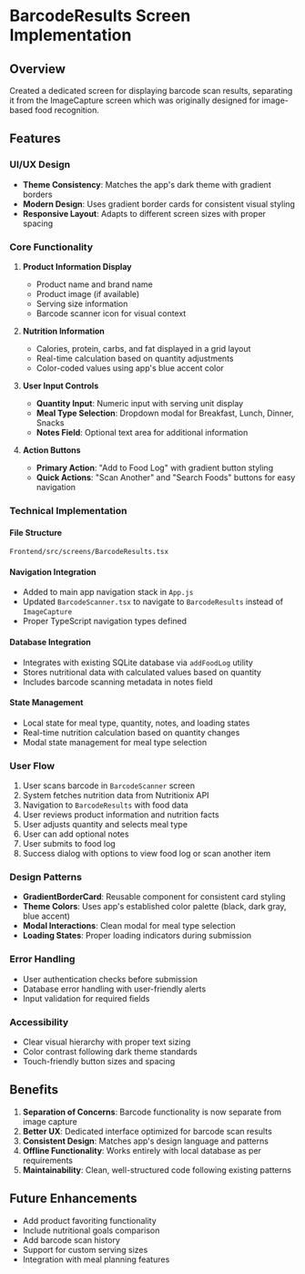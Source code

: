 # BarcodeResults Screen Implementation

## Overview
Created a dedicated screen for displaying barcode scan results, separating it from the ImageCapture screen which was originally designed for image-based food recognition.

## Features

### UI/UX Design
- **Theme Consistency**: Matches the app's dark theme with gradient borders
- **Modern Design**: Uses gradient border cards for consistent visual styling
- **Responsive Layout**: Adapts to different screen sizes with proper spacing

### Core Functionality
1. **Product Information Display**
   - Product name and brand name
   - Product image (if available)
   - Serving size information
   - Barcode scanner icon for visual context

2. **Nutrition Information**
   - Calories, protein, carbs, and fat displayed in a grid layout
   - Real-time calculation based on quantity adjustments
   - Color-coded values using app's blue accent color

3. **User Input Controls**
   - **Quantity Input**: Numeric input with serving unit display
   - **Meal Type Selection**: Dropdown modal for Breakfast, Lunch, Dinner, Snacks
   - **Notes Field**: Optional text area for additional information

4. **Action Buttons**
   - **Primary Action**: "Add to Food Log" with gradient button styling
   - **Quick Actions**: "Scan Another" and "Search Foods" buttons for easy navigation

### Technical Implementation

#### File Structure
```
Frontend/src/screens/BarcodeResults.tsx
```

#### Navigation Integration
- Added to main app navigation stack in `App.js`
- Updated `BarcodeScanner.tsx` to navigate to `BarcodeResults` instead of `ImageCapture`
- Proper TypeScript navigation types defined

#### Database Integration
- Integrates with existing SQLite database via `addFoodLog` utility
- Stores nutritional data with calculated values based on quantity
- Includes barcode scanning metadata in notes field

#### State Management
- Local state for meal type, quantity, notes, and loading states
- Real-time nutrition calculation based on quantity changes
- Modal state management for meal type selection

### User Flow
1. User scans barcode in `BarcodeScanner` screen
2. System fetches nutrition data from Nutritionix API
3. Navigation to `BarcodeResults` with food data
4. User reviews product information and nutrition facts
5. User adjusts quantity and selects meal type
6. User can add optional notes
7. User submits to food log
8. Success dialog with options to view food log or scan another item

### Design Patterns
- **GradientBorderCard**: Reusable component for consistent card styling
- **Theme Colors**: Uses app's established color palette (black, dark gray, blue accent)
- **Modal Interactions**: Clean modal for meal type selection
- **Loading States**: Proper loading indicators during submission

### Error Handling
- User authentication checks before submission
- Database error handling with user-friendly alerts
- Input validation for required fields

### Accessibility
- Clear visual hierarchy with proper text sizing
- Color contrast following dark theme standards
- Touch-friendly button sizes and spacing

## Benefits
1. **Separation of Concerns**: Barcode functionality is now separate from image capture
2. **Better UX**: Dedicated interface optimized for barcode scan results
3. **Consistent Design**: Matches app's design language and patterns
4. **Offline Functionality**: Works entirely with local database as per requirements
5. **Maintainability**: Clean, well-structured code following existing patterns

## Future Enhancements
- Add product favoriting functionality
- Include nutritional goals comparison
- Add barcode scan history
- Support for custom serving sizes
- Integration with meal planning features 